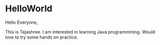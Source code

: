 # HelloWorld

Hello Everyone,

This is Tejashree. I am interested in learning Java programmming.
Would love to try some hands on practice.

